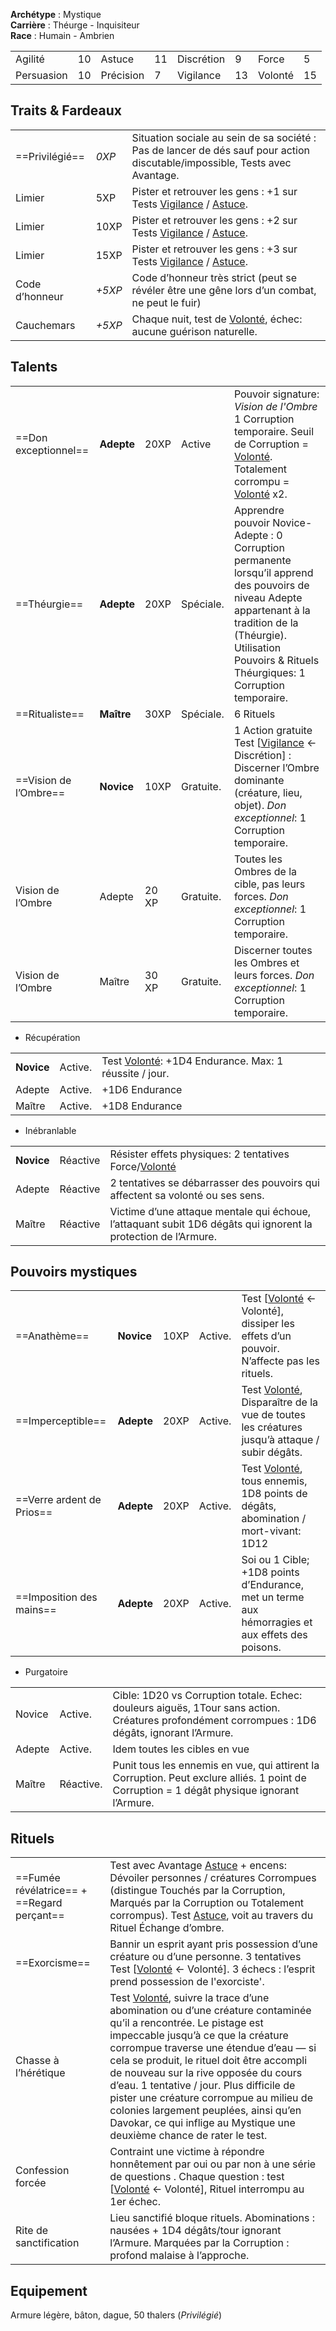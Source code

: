 **Archétype** : Mystique  
**Carrière** : Théurge - Inquisiteur  
**Race** : Humain - Ambrien

|     |     |     |     |     |     |     |     |
| --- | --- | --- | --- | --- | --- | --- | --- |
| Agilité | 10  | Astuce | 11  | Discrétion | 9   | Force | 5   |
| Persuasion | 10  | Précision | 7   | Vigilance | 13  | Volonté | 15  |

## Traits & Fardeaux

|     |     |     |
| --- | --- | --- |
| ==Privilégié== | _0XP_ | Situation sociale au sein de sa société : Pas de lancer de dés sauf pour action discutable/impossible, Tests avec Avantage. |
| Limier | 5XP | Pister et retrouver les gens : +1 sur Tests [Vigilance](/Symbaroum/2024-10-28_001.md#Vigilance) / [Astuce](/2024-10-28_001.md#Astuce). |
| Limier | 10XP | Pister et retrouver les gens : +2 sur Tests [Vigilance](/2024-10-28_001.md#Vigilance) / [Astuce](/2024-10-28_001.md#Astuce). |
| Limier | 15XP | Pister et retrouver les gens : +3 sur Tests [Vigilance](/2024-10-28_001.md#Vigilance) / [Astuce](/2024-10-28_001.md#Astuce). |
| Code d’honneur | _+5XP_ | Code d’honneur très strict (peut se révéler être une gêne lors d’un combat, ne peut le fuir) |
| Cauchemars | _+5XP_ | Chaque nuit, test de [Volonté](/2024-10-28_001.md#Volont%C3%A9), échec: aucune guérison naturelle. |

## Talents

|     |     |     |     |     |
| --- | --- | --- | --- | --- |
| ==Don exceptionnel== | **Adepte** | 20XP | Active | Pouvoir signature: _Vision de l'Ombre_ 1 Corruption temporaire. Seuil de Corruption = [Volonté](/2024-10-28_001.md#Volont%C3%A9). Totalement corrompu = [Volonté](/2024-10-28_001.md#Volont%C3%A9) x2. |
| ==Théurgie== | **Adepte** | 20XP | Spéciale. | Apprendre pouvoir Novice-Adepte : 0 Corruption permanente lorsqu’il apprend des pouvoirs de niveau Adepte appartenant à la tradition de la (Théurgie). Utilisation Pouvoirs & Rituels Théurgiques: 1 Corruption temporaire. |
| ==Ritualiste== | **Maître** | 30XP | Spéciale. | 6 Rituels |
| ==Vision de l’Ombre== | **Novice** | 10XP | Gratuite. | 1 Action gratuite Test [[Vigilance](/2024-10-28_001.md#Vigilance) ← Discrétion] : Discerner l’Ombre dominante (créature, lieu, objet). _Don exceptionnel_: 1 Corruption temporaire. |
| Vision de l’Ombre | Adepte | 20 XP | Gratuite. | Toutes les Ombres de la cible, pas leurs forces. _Don exceptionnel_: 1 Corruption temporaire. |
| Vision de l’Ombre | Maître | 30 XP | Gratuite. | Discerner toutes les Ombres et leurs forces. _Don exceptionnel_: 1 Corruption temporaire. |

-   Récupération

|     |     |     |
| --- | --- | --- |
| **Novice** | Active. | Test [Volonté](/2024-10-28_001.md#Volont%C3%A9): +1D4 Endurance. Max: 1 réussite / jour. |
| Adepte | Active. | +1D6 Endurance |
| Maître | Active. | +1D8 Endurance |

-   Inébranlable

|     |     |     |
| --- | --- | --- |
| **Novice** | Réactive | Résister effets physiques: 2 tentatives Force/[Volonté](/2024-10-28_001.md#Volont%C3%A9) |
| Adepte | Réactive | 2 tentatives se débarrasser des pouvoirs qui affectent sa volonté ou ses sens. |
| Maître | Réactive | Victime d’une attaque mentale qui échoue, l’attaquant subit 1D6 dégâts qui ignorent la protection de l’Armure. |

## Pouvoirs mystiques

|     |     |     |     |     |
| --- | --- | --- | --- | --- |
| ==Anathème== | **Novice** | 10XP | Active. | Test [[Volonté](/2024-10-28_001.md#Volont%C3%A9) ← Volonté], dissiper les effets d’un pouvoir. N’affecte pas les rituels. |
| ==Imperceptible== | **Adepte** | 20XP | Active. | Test [Volonté](/2024-10-28_001.md#Volont%C3%A9), Disparaître de la vue de toutes les créatures jusqu’à attaque / subir dégâts. |
| ==Verre ardent de Prios== | **Adepte** | 20XP | Active. | Test [Volonté](/2024-10-28_001.md#Volont%C3%A9), tous ennemis, 1D8 points de dégâts, abomination / mort-vivant: 1D12 |
| ==Imposition des mains== | **Adepte** | 20XP | Active. | Soi ou 1 Cible; +1D8 points d’Endurance, met un terme aux hémorragies et aux effets des poisons. |

-   Purgatoire

|     |     |     |
| --- | --- | --- |
| Novice | Active. | Cible: 1D20 vs Corruption totale. Echec: douleurs aiguës, 1Tour sans action. Créatures profondément corrompues : 1D6 dégâts, ignorant l’Armure. |
| Adepte | Active. | Idem toutes les cibles en vue |
| Maître | Réactive. | Punit tous les ennemis en vue, qui attirent la Corruption. Peut exclure alliés. 1 point de Corruption = 1 dégât physique ignorant l’Armure. |

## Rituels

|     |     |
| --- | --- |
| ==Fumée révélatrice== + ==Regard perçant== | Test avec Avantage [Astuce](/2024-10-28_001.md#Astuce) + encens: Dévoiler personnes / créatures Corrompues (distingue Touchés par la Corruption, Marqués par la Corruption ou Totalement corrompus). Test [Astuce](/2024-10-28_001.md#Astuce), voit au travers du Rituel Échange d’ombre. |
| ==Exorcisme== | Bannir un esprit ayant pris possession d’une créature ou d’une personne. 3 tentatives Test [[Volonté](/2024-10-28_001.md#Volont%C3%A9) ← Volonté]. 3 échecs : l’esprit prend possession de l'exorciste'. |
| Chasse à l’hérétique | Test [Volonté](/2024-10-28_001.md#Volont%C3%A9), suivre la trace d’une abomination ou d’une créature contaminée qu’il a rencontrée. Le pistage est impeccable jusqu’à ce que la créature corrompue traverse une étendue d’eau — si cela se produit, le rituel doit être accompli de nouveau sur la rive opposée du cours d’eau. 1 tentative / jour. Plus difficile de pister une créature corrompue au milieu de colonies largement peuplées, ainsi qu’en Davokar, ce qui inflige au Mystique une deuxième chance de rater le test. |
| Confession forcée | Contraint une victime à répondre honnêtement par oui ou par non à une série de questions . Chaque question : test [[Volonté](/2024-10-28_001.md#Volont%C3%A9) ← Volonté], Rituel interrompu au 1er échec. |
| Rite de sanctification | Lieu sanctifié bloque rituels. Abominations : nausées + 1D4 dégâts/tour ignorant l’Armure. Marquées par la Corruption : profond malaise à l’approche. |

## Equipement
Armure légère, bâton, dague, 50 thalers (_Privilégié_)

